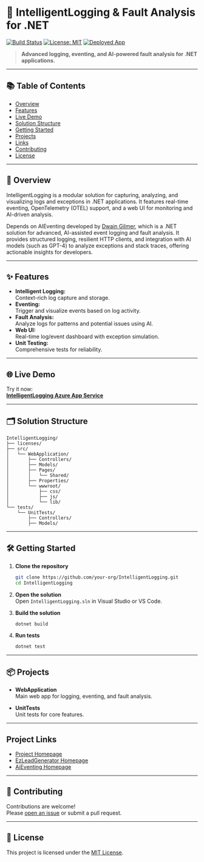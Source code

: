 # 🧠 IntelligentLogging & Fault Analysis for .NET

[![Build Status](https://img.shields.io/github/actions/workflow/status/your-org/IntelligentLogging/dotnet.yml?branch=main)](https://github.com/your-org/IntelligentLogging/actions)
[![License: MIT](https://img.shields.io/badge/License-MIT-blue.svg)](LICENSE)
[![Deployed App](https://img.shields.io/badge/Azure-Live-blue)](https://intelligentlogging-fcgtc5gfazcaaeej.centralus-01.azurewebsites.net/)

> **Advanced logging, eventing, and AI-powered fault analysis for .NET applications.**

---

## 📚 Table of Contents

- [Overview](#-overview)
- [Features](#-features)
- [Live Demo](#-live-demo)
- [Solution Structure](#-solution-structure)
- [Getting Started](#-getting-started)
- [Projects](#-projects)
- [Links](#project-links)
- [Contributing](#-contributing)
- [License](#-license)

---

## 🚀 Overview

IntelligentLogging is a modular solution for capturing, analyzing, and visualizing logs and exceptions in .NET applications. It features real-time eventing, OpenTelemetry (OTEL) support, and a web UI for monitoring and AI-driven analysis.

Depends on AIEventing developed by [Dwain Gilmer](mailto:dwaine.gilmer@protonmail.com), which is a .NET solution for advanced, AI-assisted event logging and fault analysis. It provides structured logging, resilient HTTP clients, and integration with AI models (such as GPT-4) to analyze exceptions and stack traces, offering actionable insights for developers.

---

## ✨ Features

- **Intelligent Logging:**  
  Context-rich log capture and storage.
- **Eventing:**  
  Trigger and visualize events based on log activity.
- **Fault Analysis:**  
  Analyze logs for patterns and potential issues using AI.
- **Web UI:**  
  Real-time log/event dashboard with exception simulation.
- **Unit Testing:**  
  Comprehensive tests for reliability.

---

## 🌐 Live Demo

Try it now:  
[**IntelligentLogging Azure App Service**](https://intelligentlogging-fcgtc5gfazcaaeej.centralus-01.azurewebsites.net/)

---

## 🗂️ Solution Structure

```
IntelligentLogging/
├── licenses/
├── src/
│   └── WebApplication/
│       ├── Controllers/
│       ├── Models/
│       ├── Pages/
│       │   └── Shared/
│       ├── Properties/
│       └── wwwroot/
│           ├── css/
│           ├── js/
│           └── lib/
└── tests/
    └── UnitTests/
        ├── Controllers/
        ├── Models/
```

---

## 🛠️ Getting Started

1. **Clone the repository**
   ```sh
   git clone https://github.com/your-org/IntelligentLogging.git
   cd IntelligentLogging
   ```

2. **Open the solution**  
   Open `IntelligentLogging.sln` in Visual Studio or VS Code.

3. **Build the solution**
   ```sh
   dotnet build
   ```

4. **Run tests**
   ```sh
   dotnet test
   ```

---

## 📦 Projects

- **WebApplication**  
  Main web app for logging, eventing, and fault analysis.

- **UnitTests**  
  Unit tests for core features.

---

## Project Links

- [Project Homepage](https://github.com/DwaineDGIlmer/IntelligentLogging)
- [EzLeadGenerator Homepage](https://github.com/DwaineDGIlmer/EzLeadGenerator)
- [AiEventing Homepage](https://github.com/DwaineDGIlmer/AiEventing)

---

## 🤝 Contributing

Contributions are welcome!  
Please [open an issue](https://github.com/your-org/IntelligentLogging/issues) or submit a pull request.

---

## 📄 License

This project is licensed under the [MIT License](LICENSE).
